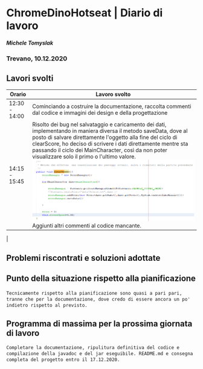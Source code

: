

# ChromeDinoHotseat | Diario di lavoro
##### Michele Tomyslak
### Trevano, 10.12.2020

## Lavori svolti


|Orario        |Lavoro svolto                 |
|--------------|------------------------------|
|12:30 - 14:00   | Cominciando a costruire la documentazione, raccolta commenti dal codice e immagini dei design e della progettazione|
|14:15 - 15:45| Risolto dei bug nel salvataggio e caricamento dei dati, implementando in maniera diversa il metodo saveData, dove al posto di salvare direttamente l'oggetto alla fine del ciclo di clearScore, ho deciso di scrivere i dati direttamente mentre sta passando il ciclo dei MainCharacter, così da non poter visualizzare solo il primo o l'ultimo valore.![clearScore](../doc/clearScore.PNG) Aggiunti altri commenti al codice mancante.
 |


##  Problemi riscontrati e soluzioni adottate
	
	
	
	

##  Punto della situazione rispetto alla pianificazione
	Tecnicamente rispetto alla pianificazione sono quasi a pari pari, tranne che per la documentazione, dove credo di essere ancora un po' indietro rispetto al previsto.


## Programma di massima per la prossima giornata di lavoro
	
	Completare la documentazione, ripulitura definitiva del codice e compilazione della javadoc e del jar eseguibile. README.md e consegna completa del progetto entro il 17.12.2020.